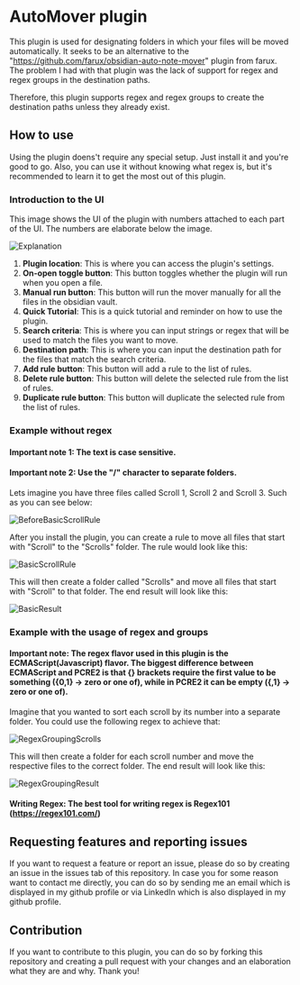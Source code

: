 # AutoMover plugin

This plugin is used for designating folders in which your files will be moved automatically.
It seeks to be an alternative to the "https://github.com/farux/obsidian-auto-note-mover" plugin from farux.
The problem I had with that plugin was the lack of support for regex and regex groups in the destination paths.

Therefore, this plugin supports regex and regex groups to create the destination paths unless they already exist.

## How to use

Using the plugin doens't require any special setup. Just install it and you're good to go.
Also, you can use it without knowing what regex is, but it's recommended to learn it to get the most out of this plugin.

### Introduction to the UI

This image shows the UI of the plugin with numbers attached to each part of the UI.
The numbers are elaborate below the image.

![Explanation](https://github.com/user-attachments/assets/2c7ec7e0-f8e1-4f7f-ad12-c74e733be751)


1. **Plugin location**: This is where you can access the plugin's settings.
2. **On-open toggle button**: This button toggles whether the plugin will run when you open a file.
3. **Manual run button**: This button will run the mover manually for all the files in the obsidian vault.
4. **Quick Tutorial**: This is a quick tutorial and reminder on how to use the plugin.
5. **Search criteria**: This is where you can input strings or regex that will be used to match the files you want to move.
6. **Destination path**: This is where you can input the destination path for the files that match the search criteria.
7. **Add rule button**: This button will add a rule to the list of rules.
8. **Delete rule button**: This button will delete the selected rule from the list of rules.
9. **Duplicate rule button**: This button will duplicate the selected rule from the list of rules.


### Example without regex

#### Important note 1: The text is case sensitive.
#### Important note 2: Use the "/" character to separate folders.

Lets imagine you have three files called Scroll 1, Scroll 2 and Scroll 3.
Such as you can see below:

![BeforeBasicScrollRule](https://github.com/user-attachments/assets/32b37cd2-8233-4af0-9e77-79cecb0a3c78)

After you install the plugin, you can create a rule to move all files that start with "Scroll" to the "Scrolls" folder.
The rule would look like this:

![BasicScrollRule](https://github.com/user-attachments/assets/292885cf-8bac-4d9d-95f7-80aeae4ed2aa)

This will then create a folder called "Scrolls" and move all files that start with "Scroll" to that folder.
The end result will look like this:

![BasicResult](https://github.com/user-attachments/assets/a4cd919f-db48-4d92-80cd-ae881a2f1154)

### Example with the usage of regex and groups

#### Important note: The regex flavor used in this plugin is the ECMAScript(Javascript) flavor. The biggest difference between ECMAScript and PCRE2 is that {} brackets require the first value to be something ({0,1} -> zero or one of), while in PCRE2 it can be empty ({,1} -> zero or one of).

Imagine that you wanted to sort each scroll by its number into a separate folder.
You could use the following regex to achieve that:

![RegexGroupingScrolls](https://github.com/user-attachments/assets/d2336c5c-1c14-4dd3-85a6-563aa6c8bde9)


This will then create a folder for each scroll number and move the respective files to the correct folder.
The end result will look like this:

![RegexGroupingResult](https://github.com/user-attachments/assets/96da1cf2-0799-4984-ae5b-302d5ff35a8f)


#### Writing Regex: The best tool for writing regex is Regex101 (https://regex101.com/)

## Requesting features and reporting issues

If you want to request a feature or report an issue, please do so by creating an issue in the issues tab of this repository.
In case you for some reason want to contact me directly, you can do so by sending me an email which is displayed in my github profile or via LinkedIn which is also displayed in my github profile.

## Contribution

If you want to contribute to this plugin, you can do so by forking this repository and creating a pull request with your changes and an elaboration what they are and why.
Thank you!
